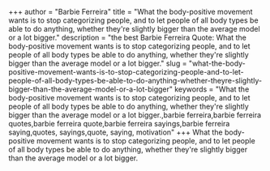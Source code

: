 +++
author = "Barbie Ferreira"
title = "What the body-positive movement wants is to stop categorizing people, and to let people of all body types be able to do anything, whether they're slightly bigger than the average model or a lot bigger."
description = "the best Barbie Ferreira Quote: What the body-positive movement wants is to stop categorizing people, and to let people of all body types be able to do anything, whether they're slightly bigger than the average model or a lot bigger."
slug = "what-the-body-positive-movement-wants-is-to-stop-categorizing-people-and-to-let-people-of-all-body-types-be-able-to-do-anything-whether-theyre-slightly-bigger-than-the-average-model-or-a-lot-bigger"
keywords = "What the body-positive movement wants is to stop categorizing people, and to let people of all body types be able to do anything, whether they're slightly bigger than the average model or a lot bigger.,barbie ferreira,barbie ferreira quotes,barbie ferreira quote,barbie ferreira sayings,barbie ferreira saying,quotes, sayings,quote, saying, motivation"
+++
What the body-positive movement wants is to stop categorizing people, and to let people of all body types be able to do anything, whether they're slightly bigger than the average model or a lot bigger.
